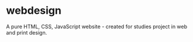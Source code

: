 # webdesign
A pure HTML, CSS, JavaScript website - created for studies project in web and print design.
